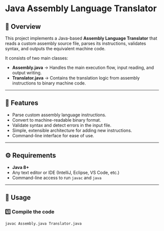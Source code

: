 # Java Assembly Language Translator

## 📌 Overview
This project implements a Java-based **Assembly Language Translator** that reads a custom assembly source file, parses its instructions, validates syntax, and outputs the equivalent machine code.

It consists of two main classes:
- **Assembly.java** → Handles the main execution flow, input reading, and output writing.
- **Translator.java** → Contains the translation logic from assembly instructions to binary machine code.

---

## 🚀 Features
- Parse custom assembly language instructions.
- Convert to machine-readable binary format.
- Validate syntax and detect errors in the input file.
- Simple, extensible architecture for adding new instructions.
- Command-line interface for ease of use.

---



## ⚙️ Requirements
- **Java 8+**
- Any text editor or IDE (IntelliJ, Eclipse, VS Code, etc.)
- Command-line access to run `javac` and `java`

---

## 📖 Usage

### 1️⃣ Compile the code
```bash
javac Assembly.java Translator.java
